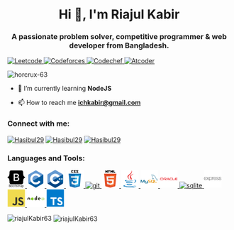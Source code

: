 <h1 align="center">Hi 👋, I'm Riajul Kabir</h1>
<h3 align="center">A passionate problem solver, competitive programmer & web developer from Bangladesh.</h3>

<a href="https://leetcode.com/horcrux_63/">
    <img alt="Leetcode" src="https://cp-logo.vercel.app/leetcode/horcrux_63"/>
</a>

<a href="https://codeforces.com/profile/Horcrux_63">
    <img alt="Codeforces" src="https://cp-logo.vercel.app/codeforces/Horcrux_63"/>
</a>

<a href="https://www.codechef.com/users/horcrux_63">
    <img alt="Codechef" src="https://cp-logo.vercel.app/codechef/horcrux_63"/>
</a>
<a href="https://atcoder.jp/users/horcrux_63">
    <img alt="Atcoder" src="https://cp-logo.vercel.app/atcoder/horcrux_63"/>
</a>
<p align="left"> <img src="https://komarev.com/ghpvc/?username=horcrux-63&label=Profile%20views&color=0e75b6&style=flat" alt="horcrux-63" /> </p>

- 🌱 I’m currently learning **NodeJS**

- 📫 How to reach me **ichkabir@gmail.com**


<h3 align="left">Connect with me:</h3>
<p align="left">
<a href="https://www.linkedin.com/in/hasibul29/" target="blank"><img align="center" src="https://raw.githubusercontent.com/rahuldkjain/github-profile-readme-generator/master/src/images/icons/Social/linked-in-alt.svg" alt="Hasibul29" height="30" width="40" /></a>
<a href="https://codeforces.com/profile/Naruto10" target="blank"><img align="center" src="https://raw.githubusercontent.com/rahuldkjain/github-profile-readme-generator/master/src/images/icons/Social/codeforces.svg" alt="Hasibul29" height="30" width="40" /></a>
<a href="https://www.leetcode.com/Hasibul29" target="blank"><img align="center" src="https://raw.githubusercontent.com/rahuldkjain/github-profile-readme-generator/master/src/images/icons/Social/leet-code.svg" alt="Hasibul29" height="30" width="40" /></a>
</p>

<h3 align="left">Languages and Tools:</h3>
<p align="left"> <a href="https://getbootstrap.com" target="_blank" rel="noreferrer"> <img src="https://raw.githubusercontent.com/devicons/devicon/master/icons/bootstrap/bootstrap-plain-wordmark.svg" alt="bootstrap" width="40" height="40"/> </a> <a href="https://www.cprogramming.com/" target="_blank" rel="noreferrer"> <img src="https://raw.githubusercontent.com/devicons/devicon/master/icons/c/c-original.svg" alt="c" width="40" height="40"/> </a> <a href="https://www.w3schools.com/cpp/" target="_blank" rel="noreferrer"> <img src="https://raw.githubusercontent.com/devicons/devicon/master/icons/cplusplus/cplusplus-original.svg" alt="cplusplus" width="40" height="40"/> </a> <a href="https://www.w3schools.com/css/" target="_blank" rel="noreferrer"> <img src="https://raw.githubusercontent.com/devicons/devicon/master/icons/css3/css3-original-wordmark.svg" alt="css3" width="40" height="40"/> </a> <a href="https://git-scm.com/" target="_blank" rel="noreferrer"> <img src="https://www.vectorlogo.zone/logos/git-scm/git-scm-icon.svg" alt="git" width="40" height="40"/> </a> <a href="https://www.w3.org/html/" target="_blank" rel="noreferrer"> <img src="https://raw.githubusercontent.com/devicons/devicon/master/icons/html5/html5-original-wordmark.svg" alt="html5" width="40" height="40"/> </a> <a href="https://www.java.com" target="_blank" rel="noreferrer"> <img src="https://raw.githubusercontent.com/devicons/devicon/master/icons/java/java-original.svg" alt="java" width="40" height="40"/> </a> <a href="https://www.mysql.com/" target="_blank" rel="noreferrer"> <img src="https://raw.githubusercontent.com/devicons/devicon/master/icons/mysql/mysql-original-wordmark.svg" alt="mysql" width="40" height="40"/> </a> <a href="https://www.oracle.com/" target="_blank" rel="noreferrer"> <img src="https://raw.githubusercontent.com/devicons/devicon/master/icons/oracle/oracle-original.svg" alt="oracle" width="40" height="40"/> </a> <a href="https://www.sqlite.org/" target="_blank" rel="noreferrer"> <img src="https://www.vectorlogo.zone/logos/sqlite/sqlite-icon.svg" alt="sqlite" width="40" height="40"/> </a> <a href="https://expressjs.com" target="_blank" rel="noreferrer"> <img src="https://raw.githubusercontent.com/devicons/devicon/master/icons/express/express-original-wordmark.svg" alt="express" width="40" height="40"/> </a> <a href="https://developer.mozilla.org/en-US/docs/Web/JavaScript" target="_blank" rel="noreferrer"> <img src="https://raw.githubusercontent.com/devicons/devicon/master/icons/javascript/javascript-original.svg" alt="javascript" width="40" height="40"/> </a> <a href="https://nodejs.org" target="_blank" rel="noreferrer"> <img src="https://raw.githubusercontent.com/devicons/devicon/master/icons/nodejs/nodejs-original-wordmark.svg" alt="nodejs" width="40" height="40"/> </a> <a href="https://www.typescriptlang.org/" target="_blank" rel="noreferrer"> <img src="https://raw.githubusercontent.com/devicons/devicon/master/icons/typescript/typescript-original.svg" alt="typescript" width="40" height="40"/> </a></p>

<p><img align="left" src="https://github-readme-stats.vercel.app/api/top-langs?username=riajulKabir63&show_icons=true&locale=en&layout=compact" alt="riajulKabir63" /></p>

<p>&nbsp;<img align="center" src="https://github-readme-stats.vercel.app/api?username=riajulKabir63&show_icons=true&locale=en" alt="riajulKabir63" /></p>
